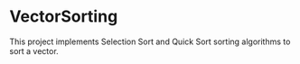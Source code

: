 # VectorSorting
This project implements Selection Sort and Quick Sort sorting algorithms to sort a vector.
